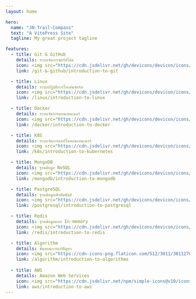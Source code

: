 ```yaml
---
layout: home

hero:
  name: "JN-Trail-Compass"
  text: "A VitePress Site"
  tagline: My great project tagline

features:
  - title: Git & GitHub 
    details: ระบบจัดการซอร์สโค้ด
    icon: <img src="https://cdn.jsdelivr.net/gh/devicons/devicon/icons/github/github-original.svg" width="24" height="24" />
    link: /git-&-github/introduction-to-git

  - title: Linux 
    details: ระบบปฏิบัติการโอเพ่นซอร์ส
    icon: <img src="https://cdn.jsdelivr.net/gh/devicons/devicon/icons/linux/linux-original.svg" width="24" height="24" />
    link: /linux/introduction-to-linux

  - title: Docker 
    details: ระบบจัดการคอนเทนเนอร์
    icon: <img src="https://cdn.jsdelivr.net/gh/devicons/devicon/icons/docker/docker-original.svg" width="24" height="24" />
    link: /docker/introduction-to-docker  

  - title: K8S 
    details: ระบบจัดการแอปในคอนเทนเนอร์
    icon: <img src="https://cdn.jsdelivr.net/gh/devicons/devicon/icons/kubernetes/kubernetes-plain.svg" width="24" height="24" />
    link: /k8s/introduction-to-kubernetes     

  - title: MongoDB
    details: ฐานข้อมูล NoSQL
    icon: <img src="https://cdn.jsdelivr.net/gh/devicons/devicon/icons/mongodb/mongodb-original.svg" width="24" height="24" />
    link: /mongodb/introduction-to-mongodb

  - title: PostgreSQL 
    details: ฐานข้อมูลเชิงสัมพันธ์
    icon: <img src="https://cdn.jsdelivr.net/gh/devicons/devicon/icons/postgresql/postgresql-original.svg" width="24" height="24" />
    link: /postgresql/introduction-to-postgresql 

  - title: Redis 
    details: ฐานข้อมูลแบบ In-memory
    icon: <img src="https://cdn.jsdelivr.net/gh/devicons/devicon/icons/redis/redis-original.svg" width="24" height="24" />
    link: /redis/introduction-to-redis   

  - title: Algorithm 
    details: ขั้นตอนการแก้ปัญหา
    icon: <img src="https://cdn-icons-png.flaticon.com/512/3011/3011270.png" width="24" height="24" />
    link: /algorithm/introduction-to-algorithms 
    
  - title: AWS 
    details: Amazon Web Services
    icon: <img src="https://cdn.jsdelivr.net/npm/simple-icons@v10/icons/amazonaws.svg" width="24" height="24" />
    link: aws/introduction-to-aws    
---
```


